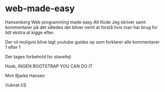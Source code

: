 # web-made-easy
Hansenberg Web programming made easy
Alt Kode Jeg skriver samt kommentarer på det således det bliver nemt at forstå hvis man har brug for lidt ekstra at kigge efter.

Der vil muligvis blive lagt youtube guides op som forklarer alle kommentarer 1 efter 1

Der tages forbehold for stavefejl

Husk, INGEN BOOTSTRAP YOU CAN DO IT

Mvh Bjarke Hansen

Vuknet I/S
